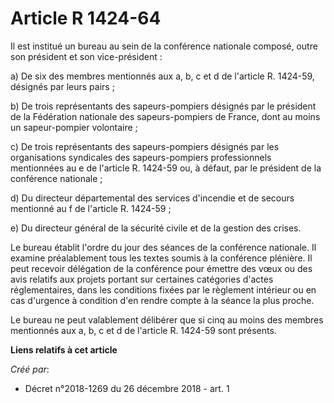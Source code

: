 # Article R 1424-64

Il est institué un bureau au sein de la conférence nationale composé, outre son président et son vice-président :

a) De six des membres mentionnés aux a, b, c et d de l'article R. 1424-59, désignés par leurs pairs ;

b) De trois représentants des sapeurs-pompiers désignés par le président de la Fédération nationale des sapeurs-pompiers de
France, dont au moins un sapeur-pompier volontaire ;

c) De trois représentants des sapeurs-pompiers désignés par les organisations syndicales des sapeurs-pompiers professionnels
mentionnées au e de l'article R. 1424-59 ou, à défaut, par le président de la conférence nationale ;

d) Du directeur départemental des services d'incendie et de secours mentionné au f de l'article R. 1424-59 ;

e) Du directeur général de la sécurité civile et de la gestion des crises.

Le bureau établit l'ordre du jour des séances de la conférence nationale. Il examine préalablement tous les textes soumis à
la conférence plénière. Il peut recevoir délégation de la conférence pour émettre des vœux ou des avis relatifs aux projets
portant sur certaines catégories d'actes réglementaires, dans les conditions fixées par le règlement intérieur ou en cas
d'urgence à condition d'en rendre compte à la séance la plus proche.

Le bureau ne peut valablement délibérer que si cinq au moins des membres mentionnés aux a, b, c et d de l'article R. 1424-59
sont présents.

**Liens relatifs à cet article**

_Créé par_:

  - Décret n°2018-1269 du 26 décembre 2018 - art. 1
